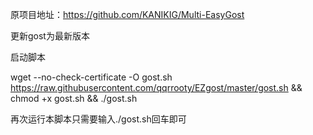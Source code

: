 原项目地址：https://github.com/KANIKIG/Multi-EasyGost

更新gost为最新版本

启动脚本

wget --no-check-certificate -O gost.sh https://raw.githubusercontent.com/qqrrooty/EZgost/master/gost.sh && chmod +x gost.sh && ./gost.sh


再次运行本脚本只需要输入./gost.sh回车即可

